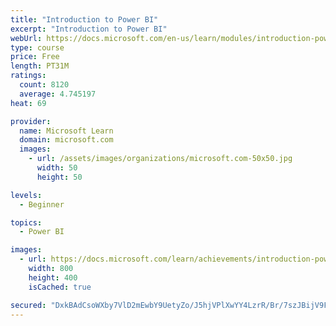 ```yaml
---
title: "Introduction to Power BI"
excerpt: "Introduction to Power BI"
webUrl: https://docs.microsoft.com/en-us/learn/modules/introduction-power-bi/
type: course
price: Free
length: PT31M
ratings:
  count: 8120
  average: 4.745197
heat: 69

provider:
  name: Microsoft Learn
  domain: microsoft.com
  images:
    - url: /assets/images/organizations/microsoft.com-50x50.jpg
      width: 50
      height: 50

levels:
  - Beginner

topics:
  - Power BI

images:
  - url: https://docs.microsoft.com/learn/achievements/introduction-power-bi-social.png
    width: 800
    height: 400
    isCached: true

secured: "DxkBAdCsoWXby7VlD2mEwbY9UetyZo/J5hjVPlXwYY4LzrR/Br/7szJBijV9Fmz7aOUG1HdhvGuWlojLi9AmoUHKddUd3CkD6u3dNW1qJiUtz27FE+RMRCwD87qu2/uTMbDMrzuHG/rix0BRd0vyjkjfpz+GUsSYvyXT2TDOc9BTT0safaX5fQf2kGytv75kz5JosONYI6S+7ZvE67t5/b5GgZ9zG/UAUMKXZZoAH1h508C1CbnBAfpFYPqsqLl6pISiz3e8kHcOFFhpHPI93B+MGlghsu13r/WgWmkdwmYBFAiCpNoS7MhHjVDpIS1jHF86vKuZCEAzswgBYM9OEpb54KzSB1dwqmCkItilNIvJn8ThZvVz6WIs2/Btqv/A1jN+CTukKqGXH/fF1Gzl3Y9o2g3p4n7Zt+PVIuHr7do=;KtngIXKUOb52bAvA1ji5kg=="
---
```


